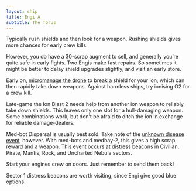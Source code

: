 ```yaml
---
layout: ship
title: Engi A
subtitle: The Torus
---
```


Typically rush shields and then look for a weapon. Rushing shields gives more chances for early crew kills.

However, you do have a 30-scrap augment to sell, and generally you’re quite safe in early fights. Two Engis make fast repairs. So sometimes it might be better to delay shield upgrades slightly, and visit an early store.

Early on, [micromanage the drone](https://www.youtube.com/watch?v=f3whJB13ZKk&t=397s) to break a shield for your ion, which can then rapidly take down weapons. Against harmless ships, try ionising O2 for a crew kill.

Late-game the Ion Blast 2 needs help from another ion weapon to reliably take down shields. This leaves only one slot for a hull-damaging weapon. Some combinations work, but don’t be afraid to ditch the ion in exchange for reliable damage-dealers.

Med-bot Dispersal is usually best sold. Take note of the [unknown disease event](https://ftl.fandom.com/wiki/Unknown_Disease_on_Mining_Colony), however. With med-bots and medbay-2, this gives a high scrap reward and a weapon. This event occurs at distress beacons in Civilian, Pirate, Mantis, Rock, and Uncharted Nebula sectors.

Start your engines crew on doors. Just remember to send them back!

Sector 1 distress beacons are worth visiting, since Engi give good blue options.